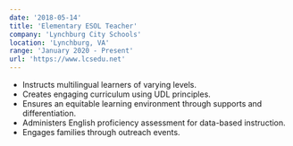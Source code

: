 ```yaml
---
date: '2018-05-14'
title: 'Elementary ESOL Teacher'
company: 'Lynchburg City Schools'
location: 'Lynchburg, VA'
range: 'January 2020 - Present'
url: 'https://www.lcsedu.net'
---
```


- Instructs multilingual learners of varying levels.
- Creates engaging curriculum using UDL principles.
- Ensures an equitable learning environment through supports and differentiation.
- Administers English proficiency assessment for data-based instruction.
- Engages families through outreach events.
